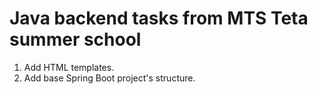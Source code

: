 # Java backend tasks from MTS Teta summer school
1. Add HTML templates.
2. Add base Spring Boot project's structure.
